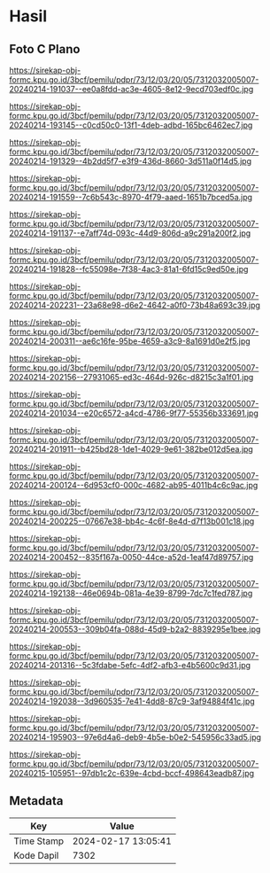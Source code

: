 # Hasil

## Foto C Plano

https://sirekap-obj-formc.kpu.go.id/3bcf/pemilu/pdpr/73/12/03/20/05/7312032005007-20240214-191037--ee0a8fdd-ac3e-4605-8e12-9ecd703edf0c.jpg

https://sirekap-obj-formc.kpu.go.id/3bcf/pemilu/pdpr/73/12/03/20/05/7312032005007-20240214-193145--c0cd50c0-13f1-4deb-adbd-165bc6462ec7.jpg

https://sirekap-obj-formc.kpu.go.id/3bcf/pemilu/pdpr/73/12/03/20/05/7312032005007-20240214-191329--4b2dd5f7-e3f9-436d-8660-3d511a0f14d5.jpg

https://sirekap-obj-formc.kpu.go.id/3bcf/pemilu/pdpr/73/12/03/20/05/7312032005007-20240214-191559--7c6b543c-8970-4f79-aaed-1651b7bced5a.jpg

https://sirekap-obj-formc.kpu.go.id/3bcf/pemilu/pdpr/73/12/03/20/05/7312032005007-20240214-191137--e7aff74d-093c-44d9-806d-a9c291a200f2.jpg

https://sirekap-obj-formc.kpu.go.id/3bcf/pemilu/pdpr/73/12/03/20/05/7312032005007-20240214-191828--fc55098e-7f38-4ac3-81a1-6fd15c9ed50e.jpg

https://sirekap-obj-formc.kpu.go.id/3bcf/pemilu/pdpr/73/12/03/20/05/7312032005007-20240214-202231--23a68e98-d6e2-4642-a0f0-73b48a693c39.jpg

https://sirekap-obj-formc.kpu.go.id/3bcf/pemilu/pdpr/73/12/03/20/05/7312032005007-20240214-200311--ae6c16fe-95be-4659-a3c9-8a1691d0e2f5.jpg

https://sirekap-obj-formc.kpu.go.id/3bcf/pemilu/pdpr/73/12/03/20/05/7312032005007-20240214-202156--27931065-ed3c-464d-926c-d8215c3a1f01.jpg

https://sirekap-obj-formc.kpu.go.id/3bcf/pemilu/pdpr/73/12/03/20/05/7312032005007-20240214-201034--e20c6572-a4cd-4786-9f77-55356b333691.jpg

https://sirekap-obj-formc.kpu.go.id/3bcf/pemilu/pdpr/73/12/03/20/05/7312032005007-20240214-201911--b425bd28-1de1-4029-9e61-382be012d5ea.jpg

https://sirekap-obj-formc.kpu.go.id/3bcf/pemilu/pdpr/73/12/03/20/05/7312032005007-20240214-200124--6d953cf0-000c-4682-ab95-4011b4c6c9ac.jpg

https://sirekap-obj-formc.kpu.go.id/3bcf/pemilu/pdpr/73/12/03/20/05/7312032005007-20240214-200225--07667e38-bb4c-4c6f-8e4d-d7f13b001c18.jpg

https://sirekap-obj-formc.kpu.go.id/3bcf/pemilu/pdpr/73/12/03/20/05/7312032005007-20240214-200452--835f167a-0050-44ce-a52d-1eaf47d89757.jpg

https://sirekap-obj-formc.kpu.go.id/3bcf/pemilu/pdpr/73/12/03/20/05/7312032005007-20240214-192138--46e0694b-081a-4e39-8799-7dc7c1fed787.jpg

https://sirekap-obj-formc.kpu.go.id/3bcf/pemilu/pdpr/73/12/03/20/05/7312032005007-20240214-200553--309b04fa-088d-45d9-b2a2-8839295e1bee.jpg

https://sirekap-obj-formc.kpu.go.id/3bcf/pemilu/pdpr/73/12/03/20/05/7312032005007-20240214-201316--5c3fdabe-5efc-4df2-afb3-e4b5600c9d31.jpg

https://sirekap-obj-formc.kpu.go.id/3bcf/pemilu/pdpr/73/12/03/20/05/7312032005007-20240214-192038--3d960535-7e41-4dd8-87c9-3af94884f41c.jpg

https://sirekap-obj-formc.kpu.go.id/3bcf/pemilu/pdpr/73/12/03/20/05/7312032005007-20240214-195903--97e6d4a6-deb9-4b5e-b0e2-545956c33ad5.jpg

https://sirekap-obj-formc.kpu.go.id/3bcf/pemilu/pdpr/73/12/03/20/05/7312032005007-20240215-105951--97db1c2c-639e-4cbd-bccf-498643eadb87.jpg


## Metadata

| Key        | Value               |
| ---------- | ------------------- |
| Time Stamp | 2024-02-17 13:05:41 |
| Kode Dapil | 7302                |



